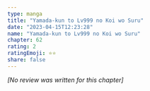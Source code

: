 ```yaml
---
type: manga
title: "Yamada-kun to Lv999 no Koi wo Suru"
date: "2023-04-15T12:23:28"
name: "Yamada-kun to Lv999 no Koi wo Suru"
chapter: 62
rating: 2
ratingEmoji: ⭐️⭐️
share: false
---
```


_[No review was written for this chapter]_
